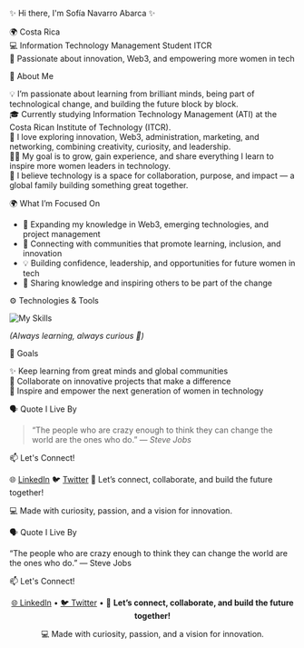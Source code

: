 ✨ Hi there, I'm Sofía Navarro Abarca ✨  

🌍 Costa Rica  
💻 Information Technology Management Student ITCR  
🚀 Passionate about innovation, Web3, and empowering more women in tech  

💫 About Me  

💡 I’m passionate about learning from brilliant minds, being part of technological change, and building the future block by block.  
🎓 Currently studying Information Technology Management (ATI) at the Costa Rican Institute of Technology (ITCR).  
🌱 I love exploring innovation, Web3, administration, marketing, and networking, combining creativity, curiosity, and leadership.  
👩‍💻 My goal is to grow, gain experience, and share everything I learn to inspire more women leaders in technology.  
💬 I believe technology is a space for collaboration, purpose, and impact — a global family building something great together.  

🌍 What I’m Focused On  

- 🚀 Expanding my knowledge in Web3, emerging technologies, and project management 
- 🤝 Connecting with communities that promote learning, inclusion, and innovation
- 💡 Building confidence, leadership, and opportunities for future women in tech
- 🌸 Sharing knowledge and inspiring others to be part of the change  

⚙️ Technologies & Tools  

![My Skills](https://skillicons.dev/icons?i=html,css,js,python,git,github,vscode,figma,notion)  

*(Always learning, always curious 🌱)*  

🎯 Goals  

✨ Keep learning from great minds and global communities  
🤝 Collaborate on innovative projects that make a difference  
🌸 Inspire and empower the next generation of women in technology  

🗣️ Quote I Live By  

> “The people who are crazy enough to think they can change the world are the ones who do.” — *Steve Jobs*  

📫 Let's Connect!  

🌐 [LinkedIn]([https://www.linkedin.com/in/](https://www.linkedin.com/in/michelle-navarro-04b17a354/))  
🐦 [Twitter]([https://twitter.com/](https://x.com/Michell2064223))  
💌 Let’s connect, collaborate, and build the future together!  



💻 Made with curiosity, passion, and a vision for innovation.  


🗣️ Quote I Live By

“The people who are crazy enough to think they can change the world are the ones who do.” — Steve Jobs

📫 Let's Connect!

<p align="center"> <a href="https://www.linkedin.com/in/">🌐 LinkedIn</a> • <a href="https://twitter.com/">🐦 Twitter</a> • 💌 <strong>Let’s connect, collaborate, and build the future together!</strong> </p>
<p align="center"> 💻 Made with curiosity, passion, and a vision for innovation. </p>
